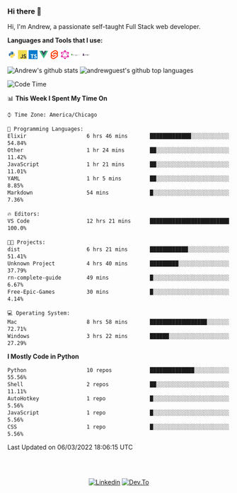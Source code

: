 ### Hi there 👋

Hi, I'm Andrew, a passionate self-taught Full Stack web developer.

**Languages and Tools that I use:**  

<code><img height="20" src="https://raw.githubusercontent.com/github/explore/80688e429a7d4ef2fca1e82350fe8e3517d3494d/topics/python/python.png"></code>
<code><img height="20" src="https://raw.githubusercontent.com/github/explore/80688e429a7d4ef2fca1e82350fe8e3517d3494d/topics/javascript/javascript.png"></code>
<code><img height="20" src="https://raw.githubusercontent.com/github/explore/80688e429a7d4ef2fca1e82350fe8e3517d3494d/topics/typescript/typescript.png"></code>
<code><img height="20" src="https://raw.githubusercontent.com/github/explore/80688e429a7d4ef2fca1e82350fe8e3517d3494d/topics/vue/vue.png"></code>
<code><img height="20" src="https://raw.githubusercontent.com/github/explore/42198dc9113595ddd22cc12771bb719c8cf08b67/topics/svelte/svelte.png"></code>
<code><img height="20" src="https://raw.githubusercontent.com/github/explore/5c058a388828bb5fde0bcafd4bc867b5bb3f26f3/topics/graphql/graphql.png"></code>
<code><img height="20" src="https://raw.githubusercontent.com/github/explore/80688e429a7d4ef2fca1e82350fe8e3517d3494d/topics/mongodb/mongodb.png"></code>
<code><img height="20" src="https://raw.githubusercontent.com/github/explore/d106aa3f6fa091ab80ab5c8cf0d931baff3caaea/topics/elixir/elixir.png"></code>

![Andrew's github stats](https://github-readme-stats.vercel.app/api?username=andrewguest&show_icons=true&theme=vue-dark&count_private=true)
<img height="180em" src="https://github-readme-stats.vercel.app/api/top-langs/?username=andrewguest&theme=vue-dark&layout=compact" alt="andrewguest's github top languages" />

<!--START_SECTION:waka-->
![Code Time](http://img.shields.io/badge/Code%20Time-987%20hrs%2021%20mins-blue)

📊 **This Week I Spent My Time On** 

```text
⌚︎ Time Zone: America/Chicago

💬 Programming Languages: 
Elixir                   6 hrs 46 mins       █████████████░░░░░░░░░░░░   54.84% 
Other                    1 hr 24 mins        ██░░░░░░░░░░░░░░░░░░░░░░░   11.42% 
JavaScript               1 hr 21 mins        ██░░░░░░░░░░░░░░░░░░░░░░░   11.01% 
YAML                     1 hr 5 mins         ██░░░░░░░░░░░░░░░░░░░░░░░   8.85% 
Markdown                 54 mins             █░░░░░░░░░░░░░░░░░░░░░░░░   7.36%

🔥 Editors: 
VS Code                  12 hrs 21 mins      █████████████████████████   100.0%

🐱‍💻 Projects: 
dist                     6 hrs 21 mins       ████████████░░░░░░░░░░░░░   51.41% 
Unknown Project          4 hrs 40 mins       █████████░░░░░░░░░░░░░░░░   37.79% 
rn-complete-guide        49 mins             █░░░░░░░░░░░░░░░░░░░░░░░░   6.67% 
Free-Epic-Games          30 mins             █░░░░░░░░░░░░░░░░░░░░░░░░   4.14%

💻 Operating System: 
Mac                      8 hrs 58 mins       ██████████████████░░░░░░░   72.71% 
Windows                  3 hrs 22 mins       ██████░░░░░░░░░░░░░░░░░░░   27.29%

```

**I Mostly Code in Python** 

```text
Python                   10 repos            ██████████████░░░░░░░░░░░   55.56% 
Shell                    2 repos             ██░░░░░░░░░░░░░░░░░░░░░░░   11.11% 
AutoHotkey               1 repo              █░░░░░░░░░░░░░░░░░░░░░░░░   5.56% 
JavaScript               1 repo              █░░░░░░░░░░░░░░░░░░░░░░░░   5.56% 
CSS                      1 repo              █░░░░░░░░░░░░░░░░░░░░░░░░   5.56%

```



 Last Updated on 06/03/2022 18:06:15 UTC
<!--END_SECTION:waka-->

<br><br>
<p align="center">
   <a href="https://www.linkedin.com/in/andrew-guest-a891759a" target="_blank"><img src="https://img.shields.io/badge/LinkedIn-0077B5?style=for-the-badge&logo=linkedin&logoColor=white" alt="Linkedin"></a>
  <a href="https://dev.to/aguest" target="_blank"><img src="https://img.shields.io/badge/Dev.to-0A0A0A?style=for-the-badge&logo=dev%2Eto&logoColor=white" alt="Dev.To"></a>
</p>

